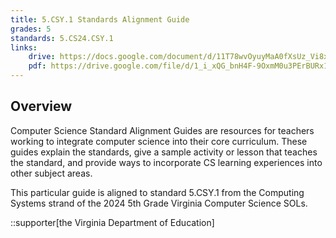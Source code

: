 ```yaml
---
title: 5.CSY.1 Standards Alignment Guide
grades: 5
standards: 5.CS24.CSY.1
links:
    drive: https://docs.google.com/document/d/11T78wvOyuyMaA0fXsUz_Vi8xLcpv28avF8JLFXCEqb0/edit?usp=drive_link
    pdf: https://drive.google.com/file/d/1_i_xQG_bnH4F-9OxmM0u3PErBURx19jt/view?usp=drive_link
---
```


## Overview

Computer Science Standard Alignment Guides are resources for teachers working to integrate computer science into their core curriculum. These guides explain the standards, give a sample activity or lesson that teaches the standard, and provide ways to incorporate CS learning experiences into other subject areas. 

This particular guide is aligned to standard 5.CSY.1 from the Computing Systems strand of the 2024 5th Grade Virginia Computer Science SOLs.

::supporter[the Virginia Department of Education]